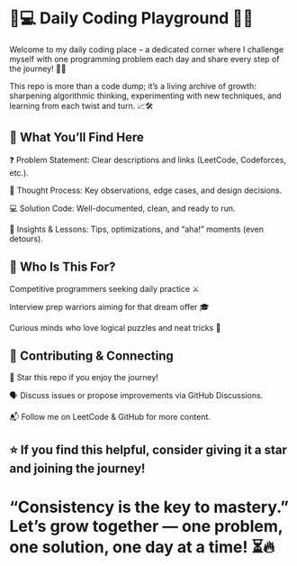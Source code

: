 # 🧠💻 Daily Coding Playground 🚀✨
Welcome to my daily coding place – a dedicated corner where I challenge myself with one programming problem each day and share every step of the journey! 🌱💪

This repo is more than a code dump; it’s a living archive of growth: sharpening algorithmic thinking, experimenting with new techniques, and learning from each twist and turn. 📈🛠️

## 📅 What You’ll Find Here
❓ Problem Statement: Clear descriptions and links (LeetCode, Codeforces, etc.).

🧩 Thought Process: Key observations, edge cases, and design decisions.

💻 Solution Code: Well-documented, clean, and ready to run.

📝 Insights & Lessons: Tips, optimizations, and “aha!” moments (even detours).

## 🎯 Who Is This For?
Competitive programmers seeking daily practice ⚔️

Interview prep warriors aiming for that dream offer 🎓

Curious minds who love logical puzzles and neat tricks 🧠

## 🤝 Contributing & Connecting
🌟 Star this repo if you enjoy the journey!

🗣️ Discuss issues or propose improvements via GitHub Discussions.

📬 Follow me on LeetCode & GitHub for more content.

## ⭐ If you find this helpful, consider giving it a star and joining the journey!

# “Consistency is the key to mastery.” Let’s grow together — one problem, one solution, one day at a time! ⏳🔥